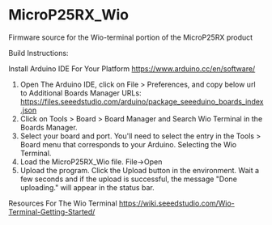 # MicroP25RX_Wio
Firmware source for the Wio-terminal portion of the MicroP25RX product


Build Instructions:

Install Arduino IDE For Your Platform
https://www.arduino.cc/en/software/

1) Open The Arduino IDE, click on File > Preferences, and copy below url to Additional Boards Manager URLs:
https://files.seeedstudio.com/arduino/package_seeeduino_boards_index.json
2) Click on Tools > Board > Board Manager and Search Wio Terminal in the Boards Manager.
3) Select your board and port. You'll need to select the entry in the Tools > Board menu that corresponds to your Arduino. Selecting the Wio Terminal.
4) Load the MicroP25RX_Wio file.  File->Open
5) Upload the program. Click the Upload button in the environment. Wait a few seconds and if the upload is successful, the message "Done uploading." will appear in the status bar.


Resources For The Wio Terminal
https://wiki.seeedstudio.com/Wio-Terminal-Getting-Started/
